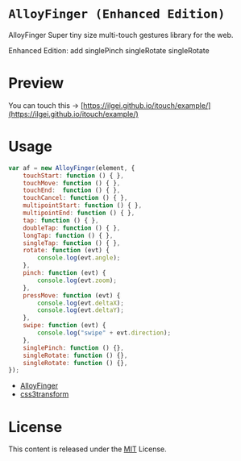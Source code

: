 # `AlloyFinger (Enhanced Edition)`

AlloyFinger Super tiny size multi-touch gestures library for the web.

Enhanced Edition: add singlePinch singleRotate singleRotate

# Preview

You can touch this → [https://ilgei.github.io/itouch/example/](https://ilgei.github.io/itouch/example/)

# Usage

```js
var af = new AlloyFinger(element, {
    touchStart: function () { },
    touchMove: function () { },
    touchEnd:  function () { },
    touchCancel: function () { },
    multipointStart: function () { },
    multipointEnd: function () { },
    tap: function () { },
    doubleTap: function () { },
    longTap: function () { },
    singleTap: function () { },
    rotate: function (evt) {
        console.log(evt.angle);
    },
    pinch: function (evt) {
        console.log(evt.zoom);
    },
    pressMove: function (evt) {
        console.log(evt.deltaX);
        console.log(evt.deltaY);
    },
    swipe: function (evt) {
        console.log("swipe" + evt.direction);
    },
    singlePinch: function () {},
    singleRotate: function () {},
    singleRotate: function () {},
});
```

* [AlloyFinger](http://alloyteam.github.io/AlloyFinger/)
* [css3transform](https://github.com/Tencent/omi/tree/master/packages/omi-transform)

# License
This content is released under the [MIT](http://opensource.org/licenses/MIT) License.